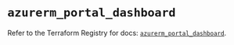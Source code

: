 # `azurerm_portal_dashboard`

Refer to the Terraform Registry for docs: [`azurerm_portal_dashboard`](https://registry.terraform.io/providers/hashicorp/azurerm/4.30.0/docs/resources/portal_dashboard).

